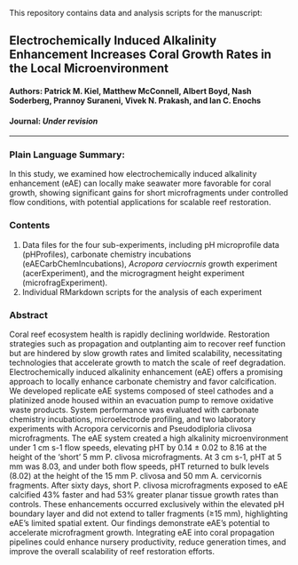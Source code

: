This repository contains data and analysis scripts for the manuscript:

## Electrochemically Induced Alkalinity Enhancement Increases Coral Growth Rates in the Local Microenvironment

#### **Authors**: Patrick M. Kiel, Matthew McConnell, Albert Boyd, Nash Soderberg, Prannoy Suraneni, Vivek N. Prakash, and Ian C. Enochs
#### **Journal**: _Under revision_ []()
-----

### Plain Language Summary:
In this study, we examined how electrochemically induced alkalinity enhancement (eAE) can locally make seawater more favorable for coral growth, showing significant gains for short microfragments under controlled flow conditions, with potential applications for scalable reef restoration.

### Contents
1. Data files for the four sub-experiments, including pH microprofile data (pHProfiles), carbonate chemistry incubations (eAECarbChemIncubations), _Acropora cerviocrnis_ growth experiment (acerExperiment), and the microgragment height experiment (microfragExperiment).
2. Individual RMarkdown scripts for the analysis of each experiment

### Abstract
Coral reef ecosystem health is rapidly declining worldwide. Restoration strategies such as propagation and outplanting aim to recover reef function but are hindered by slow growth rates and limited scalability, necessitating technologies that accelerate growth to match the scale of reef degradation. Electrochemically induced alkalinity enhancement (eAE) offers a promising approach to locally enhance carbonate chemistry and favor calcification. We developed replicate eAE systems composed of steel cathodes and a platinized anode housed within an evacuation pump to remove oxidative waste products. System performance was evaluated with carbonate chemistry incubations, microelectrode profiling, and two laboratory experiments with Acropora cervicornis and Pseudodiploria clivosa microfragments. The eAE system created a high alkalinity microenvironment under 1 cm s-1 flow speeds, elevating pHT by 0.14 ± 0.02 to 8.16 at the height of the ‘short’ 5 mm P. clivosa microfragments. At 3 cm s-1, pHT at 5 mm was 8.03, and under both flow speeds, pHT returned to bulk levels (8.02) at the height of the 15 mm P. clivosa and 50 mm A. cervicornis fragments. After sixty days, short P. clivosa microfragments exposed to eAE calcified 43% faster and had 53% greater planar tissue growth rates than controls. These enhancements occurred exclusively within the elevated pH boundary layer and did not extend to taller fragments (≥15 mm), highlighting eAE’s limited spatial extent. Our findings demonstrate eAE’s potential to accelerate microfragment growth. Integrating eAE into coral propagation pipelines could enhance nursery productivity, reduce generation times, and improve the overall scalability of reef restoration efforts.


